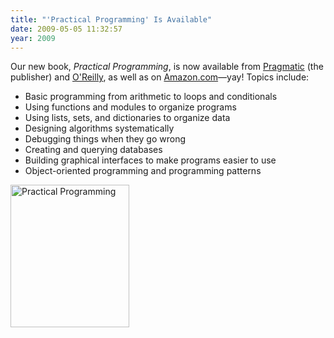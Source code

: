 ```yaml
---
title: "'Practical Programming' Is Available"
date: 2009-05-05 11:32:57
year: 2009
---
```

Our new book, <em>Practical Programming</em>, is now available from <a href="http://www.pragprog.com/titles/gwpy/practical-programming">Pragmatic</a> (the publisher) and <a href="http://oreilly.com/catalog/9781934356272/">O'Reilly</a>, as well as on <a href="http://www.amazon.com/Practical-Programming-Introduction-Computer-Science/dp/1934356271">Amazon.com</a>—yay! Topics include:
<ul>
  <li>Basic programming from arithmetic to loops and conditionals</li>
  <li>Using functions and modules to organize programs</li>
  <li>Using lists, sets, and dictionaries to organize data</li>
  <li>Designing algorithms systematically</li>
  <li>Debugging things when they go wrong</li>
  <li>Creating and querying databases</li>
  <li>Building graphical interfaces to make programs easier to use</li>
  <li>Object-oriented programming and programming patterns</li>
</ul>
<a href="http://www.pragprog.com/titles/gwpy/practical-programming"><img title="Practical Programming" src="{{'/files/2009/05/gwpy.jpg' | relative_url}}" alt="Practical Programming" width="190" height="228" /></a>
